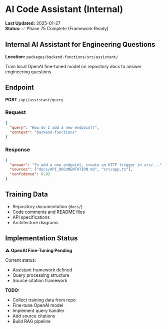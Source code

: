 # AI Code Assistant (Internal)

**Last Updated:** 2025-01-27  
**Status:** ✅ Phase 75 Complete (Framework Ready)

## Internal AI Assistant for Engineering Questions

**Location:** `packages/backend-functions/src/assistant/`

Train local OpenAI fine-tuned model on repository docs to answer engineering questions.

## Endpoint

**POST** `/api/assistant/query`

### Request

```json
{
  "query": "How do I add a new endpoint?",
  "context": "backend-functions"
}
```

### Response

```json
{
  "answer": "To add a new endpoint, create an HTTP trigger in src/...",
  "sources": ["docs/API_DOCUMENTATION.md", "src/app.ts"],
  "confidence": 0.92
}
```

## Training Data

- Repository documentation (`docs/`)
- Code comments and README files
- API specifications
- Architecture diagrams

## Implementation Status

⚠️ **OpenAI Fine-Tuning Pending**

Current status:

- Assistant framework defined
- Query processing structure
- Source citation framework

**TODO:**

- Collect training data from repo
- Fine-tune OpenAI model
- Implement query handler
- Add source citations
- Build RAG pipeline
